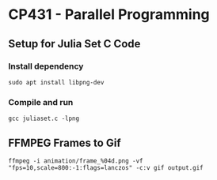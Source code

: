 # CP431 - Parallel Programming

## Setup for Julia Set C Code

### Install dependency

`sudo apt install libpng-dev`

### Compile and run

`gcc juliaset.c -lpng`

## FFMPEG Frames to Gif

`ffmpeg -i animation/frame_%04d.png -vf "fps=10,scale=800:-1:flags=lanczos" -c:v gif output.gif`
